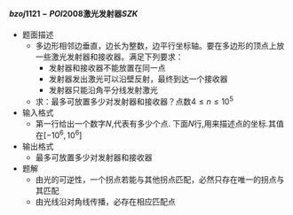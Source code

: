 #### $bzoj1121-POI2008$激光发射器$SZK$

* 题面描述
  * 多边形相邻边垂直，边长为整数，边平行坐标轴。要在多边形的顶点上放一些激光发射器和接收器。满足下列要求： 
    * 发射器和接收器不能放置在同一点
    * 发射器发出激光可以沿壁反射，最终到达一个接收器
    * 发射器只能沿角平分线发射激光
  * 求：最多可放置多少对发射器和接收器？点数$4\leq n\leq 10^5$
* 输入格式
  * 第一行给出一个数字$N$,代表有多少个点. 下面$N$行,用来描述点的坐标.其值在$[-10^6,10^6]$
* 输出格式
  * 最多可放置多少对发射器和接收器
* 题解
  * 由光的可逆性，一个拐点若能与其他拐点匹配，必然只存在唯一的拐点与其匹配
  * 由光线沿对角线传播，必存在相应匹配点


